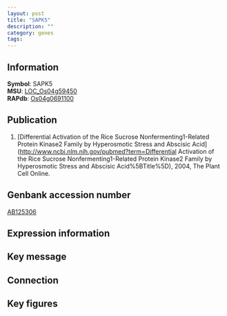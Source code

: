 ```yaml
---
layout: post
title: "SAPK5"
description: ""
category: genes
tags: 
---
```


## Information
__Symbol__: SAPK5  
__MSU__: [LOC_Os04g59450](http://rice.plantbiology.msu.edu/cgi-bin/ORF_infopage.cgi?orf=LOC_Os04g59450)  
__RAPdb__: [Os04g0691100](http://rapdb.dna.affrc.go.jp/viewer/gbrowse_details/irgsp1?name=Os04g0691100)  

## Publication
1. [Differential Activation of the Rice Sucrose Nonfermenting1-Related Protein Kinase2 Family by Hyperosmotic Stress and Abscisic Acid](http://www.ncbi.nlm.nih.gov/pubmed?term=Differential Activation of the Rice Sucrose Nonfermenting1-Related Protein Kinase2 Family by Hyperosmotic Stress and Abscisic Acid%5BTitle%5D), 2004, The Plant Cell Online.

## Genbank accession number
[AB125306](http://www.ncbi.nlm.nih.gov/nuccore/AB125306)  

## Expression information

## Key message

## Connection

## Key figures


